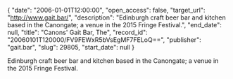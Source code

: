 {
  "date": "2006-01-01T12:00:00", 
  "open_access": false, 
  "target_url": "http://www.gait.bar/", 
  "description": "Edinburgh craft beer bar and kitchen based in the Canongate; a venue in the 2015 Fringe Festival.", 
  "end_date": null, 
  "title": "Canons' Gait Bar, The", 
  "record_id": "20060101T120000/FV9FEWxR5bVsEgMF7FELoQ==", 
  "publisher": "gait.bar", 
  "slug": 29805, 
  "start_date": null
}

Edinburgh craft beer bar and kitchen based in the Canongate; a venue in the 2015 Fringe Festival.